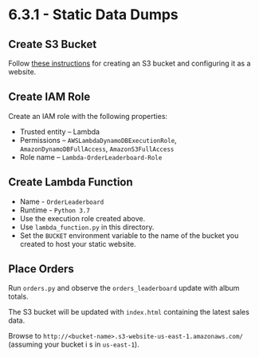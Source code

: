 # 6.3.1 - Static Data Dumps

## Create S3 Bucket

Follow [these instructions](https://docs.aws.amazon.com/en_pv/AmazonS3/latest/dev/HostingWebsiteOnS3Setup.html) for creating an S3 bucket and configuring it as a website.

## Create IAM Role

Create an IAM role with the following properties:

- Trusted entity – Lambda  
- Permissions – `AWSLambdaDynamoDBExecutionRole`, `AmazonDynamoDBFullAccess`, `AmazonS3FullAccess`
- Role name – `Lambda-OrderLeaderboard-Role`

## Create Lambda Function

- Name - `OrderLeaderboard`
- Runtime - `Python 3.7`
- Use the execution role created above.
- Use `lambda_function.py` in this directory.
- Set the `BUCKET` environment variable to the name of the bucket you created to host your static website.

## Place Orders

Run `orders.py` and observe the `orders_leaderboard` update with album totals.

The S3 bucket will be updated with `index.html` containing the latest sales data.

Browse to `http://<bucket-name>.s3-website-us-east-1.amazonaws.com/` (assuming your bucket i s in `us-east-1`).
